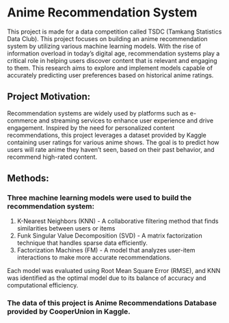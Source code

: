 # Anime Recommendation System
This project is made for a data competition called TSDC (Tamkang Statistics Data Club). This project focuses on building an anime recommendation system by utilizing various machine learning models. With the rise of information overload in today’s digital age, recommendation systems play a critical role in helping users discover content that is relevant and engaging to them. This research aims to explore and implement models capable of accurately predicting user preferences based on historical anime ratings.

## Project Motivation:

Recommendation systems are widely used by platforms such as e-commerce and streaming services to enhance user experience and drive engagement. Inspired by the need for personalized content recommendations, this project leverages a dataset provided by Kaggle containing user ratings for various anime shows. The goal is to predict how users will rate anime they haven’t seen, based on their past behavior, and recommend high-rated content.

## Methods:

### Three machine learning models were used to build the recommendation system:

 1.	K-Nearest Neighbors (KNN) - A collaborative filtering method that finds similarities between users or items
 2.	Funk Singular Value Decomposition (SVD) - A matrix factorization technique that handles sparse data efficiently.
 3.	Factorization Machines (FM) - A model that analyzes user-item interactions to make more accurate recommendations.

Each model was evaluated using Root Mean Square Error (RMSE), and KNN was identified as the optimal model due to its balance of accuracy and computational efficiency.

### The data of this project is Anime Recommendations Database provided by CooperUnion in Kaggle. 
